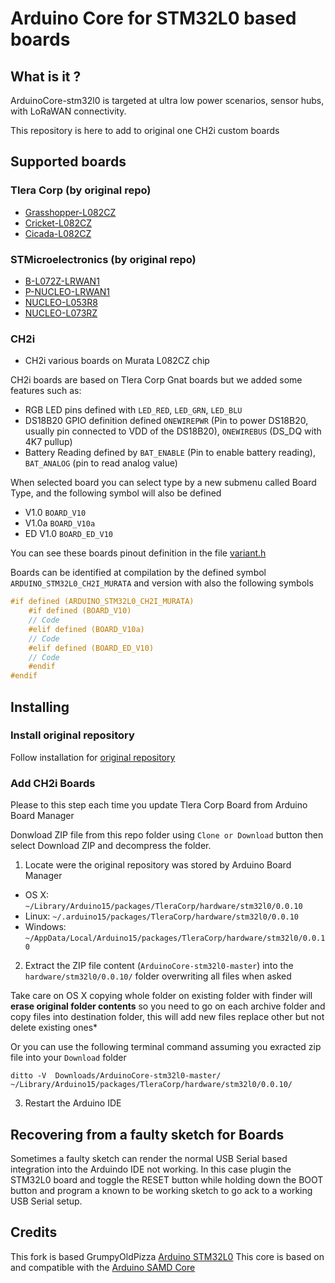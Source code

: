 # Arduino Core for STM32L0 based boards 

## What is it ?

ArduinoCore-stm32l0 is targeted at ultra low power scenarios, sensor hubs, with LoRaWAN connectivity.

This repository is here to add to original one CH2i custom boards

## Supported boards

### Tlera Corp (by original repo)
 * [Grasshopper-L082CZ](https://www.tindie.com/products/TleraCorp/grasshopper-lora-development-board)
 * [Cricket-L082CZ](https://www.tindie.com/products/TleraCorp/cricket-lorawangnss-asset-tracker)
 * [Cicada-L082CZ](https://www.tindie.com/products/TleraCorp/lorasensortile)

### STMicroelectronics (by original repo)
 * [B-L072Z-LRWAN1](http://www.st.com/en/evaluation-tools/b-l072z-lrwan1.html)
 * [P-NUCLEO-LRWAN1](http://www.st.com/en/evaluation-tools/p-nucleo-lrwan1.html)
 * [NUCLEO-L053R8](http://www.st.com/en/evaluation-tools/nucleo-l053r8.html)
 * [NUCLEO-L073RZ](http://www.st.com/en/evaluation-tools/nucleo-l073rz.html)

### CH2i
 * CH2i various boards on Murata L082CZ chip
 
CH2i boards are based on Tlera Corp Gnat boards but we added some features such as: 

- RGB LED pins defined with ```LED_RED```, ```LED_GRN```, ```LED_BLU```
- DS18B20 GPIO definition defined ```ONEWIREPWR``` (Pin to power DS18B20, usually pin connected to VDD of the DS18B20), ```ONEWIREBUS``` (DS_DQ with 4K7 pullup)
- Battery Reading defined by ```BAT_ENABLE``` (Pin to enable battery reading), ```BAT_ANALOG``` (pin to read analog value)

When selected board you can select type by a new submenu called Board Type, and the following symbol will also be defined

- V1.0 ```BOARD_V10```
- V1.0a ```BOARD_V10a```
- ED V1.0 ```BOARD_ED_V10```

You can see these boards pinout definition in the file [variant.h](https://github.com/ch2i/ArduinoCore-stm32l0/blob/master/variants/CH2i-Murata-L082CZ/variant.h#L187-L300)

Boards can be identified at compilation by the defined symbol ```ARDUINO_STM32L0_CH2I_MURATA``` and version with also the following symbols

```cpp
#if defined (ARDUINO_STM32L0_CH2I_MURATA)
	#if defined (BOARD_V10) 
	// Code
	#elif defined (BOARD_V10a)
	// Code
	#elif defined (BOARD_ED_V10)
	// Code
	#endif
#endif
```

## Installing

### Install original repository

Follow installation for [original repository](https://github.com/GrumpyOldPizza/ArduinoCore-stm32l0)

### Add CH2i Boards 

Please to this step each time you update Tlera Corp Board from Arduino Board Manager

Donwload ZIP file from this repo folder using `Clone or Download` button then select Download ZIP and decompress the folder.

 1. Locate were the original repository was stored by Arduino Board Manager
  * OS X: ```~/Library/Arduino15/packages/TleraCorp/hardware/stm32l0/0.0.10```
  * Linux: ```~/.arduino15/packages/TleraCorp/hardware/stm32l0/0.0.10```
  * Windows: ```~/AppData/Local/Arduino15/packages/TleraCorp/hardware/stm32l0/0.0.10```
 2. Extract the ZIP file content (```ArduinoCore-stm32l0-master```) into the ```hardware/stm32l0/0.0.10/``` folder overwriting all files when asked

Take care on OS X copying whole folder on existing folder with finder will **erase original folder contents** so you need to go on each archive folder and copy files into destination folder, this will add new files replace other but not delete existing ones*

Or you can use the following terminal command assuming you exracted zip file into your `Download` folder

```ditto -V  Downloads/ArduinoCore-stm32l0-master/ ~/Library/Arduino15/packages/TleraCorp/hardware/stm32l0/0.0.10/``` 

 3. Restart the Arduino IDE


## Recovering from a faulty sketch for Boards

 Sometimes a faulty sketch can render the normal USB Serial based integration into the Arduindo IDE not working. In this case plugin the STM32L0 board and toggle the RESET button while holding down the BOOT button and program a known to be working sketch to go ack to a working USB Serial setup.

## Credits

This fork is based GrumpyOldPizza [Arduino STM32L0](https://github.com/GrumpyOldPizza/ArduinoCore-stm32l0)
This core is based on and compatible with the [Arduino SAMD Core](https://github.com/arduino/ArduinoCore-samd)

